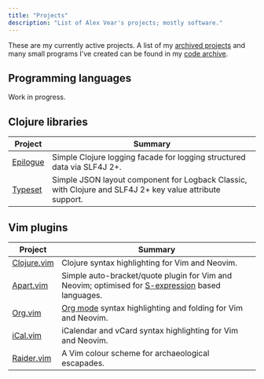 ```yaml
---
title: "Projects"
description: "List of Alex Vear's projects; mostly software."
---
```


These are my currently active projects. A list of my [archived projects](https://github.com/axvr/archive/blob/master/timeline.md)
and many small programs I've created can be found in my [code archive](https://github.com/axvr/archive).


## Programming languages

Work in progress.


## Clojure libraries

| Project | Summary |
|---|---|
| [Epilogue](https://github.com/b-social/epilogue) <!-- 2023-04-02 --> | Simple Clojure logging facade for logging structured data via SLF4J 2+. |
| [Typeset](https://github.com/b-social/typeset.logback) <!-- 2023-05-28 --> | Simple JSON layout component for Logback Classic, with Clojure and SLF4J 2+ key value attribute support. |


## Vim plugins

| Project | Summary |
|---|---|
| [Clojure.vim](https://github.com/clojure-vim/clojure.vim) <!-- 2020-09-11 --> | Clojure syntax highlighting for Vim and Neovim. |
| [Apart.vim](https://github.com/axvr/apart.vim) <!-- 2021-11-10 --> | Simple auto-bracket/quote plugin for Vim and Neovim; optimised for [S-expression](https://en.wikipedia.org/wiki/S-expression) based languages. |
| [Org.vim](https://github.com/axvr/org.vim) <!-- 2018-11-03 --> | [Org mode](https://orgmode.org/) syntax highlighting and folding for Vim and Neovim. |
| [iCal.vim](https://github.com/axvr/ical.vim) <!-- 2024-06-24 --> | iCalendar and vCard syntax highlighting for Vim and Neovim. |
| [Raider.vim](https://github.com/axvr/raider.vim) <!-- 2021-02-28 --> | A Vim colour scheme for archaeological escapades. |


<!--
## Other

| Project | Date | Summary |
|---|---|---|
| [dotfiles](https://github.com/axvr/dotfiles) | 2017-04-16 | Config files for my personal computers. |
| [www.alexvear.com](https://github.com/axvr/axvr.github.io) | 2021-08-29 | This website. |
| [Code archive](https://github.com/axvr/codedump) | 2017-10-03 | An archive of various small bits of code I've created over the years. |
-->
